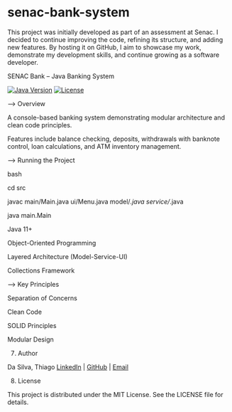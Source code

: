# senac-bank-system
This project was initially developed as part of an assessment at Senac. I decided to continue improving the code, refining its structure, and adding new features. By hosting it on GitHub, I aim to showcase my work, demonstrate my development skills, and continue growing as a software developer.

SENAC Bank – Java Banking System

[![Java Version](https://img.shields.io/badge/Java-11%2B-orange)](https://www.oracle.com/java/)
[![License](https://img.shields.io/badge/license-MIT-blue.svg)](LICENSE)

--> Overview

A console-based banking system demonstrating modular architecture and clean code principles. 

Features include balance checking, deposits, withdrawals with banknote control, loan calculations, and ATM inventory management.


--> Running the Project

bash

cd src

javac main/Main.java ui/Menu.java model/*.java service/*.java

java main.Main


Java 11+

Object-Oriented Programming

Layered Architecture (Model-Service-UI)

Collections Framework

--> Key Principles

Separation of Concerns

Clean Code

SOLID Principles

Modular Design


7. Author

Da Silva, Thiago
[LinkedIn](https://www.linkedin.com/in/thiago-da-silva-876805269/) | [GitHub](github.com/dasilva-thiago) | [Email](mailto:thiagosilva785@gmail.com)

8. License

This project is distributed under the MIT License.
See the LICENSE
 file for details.
